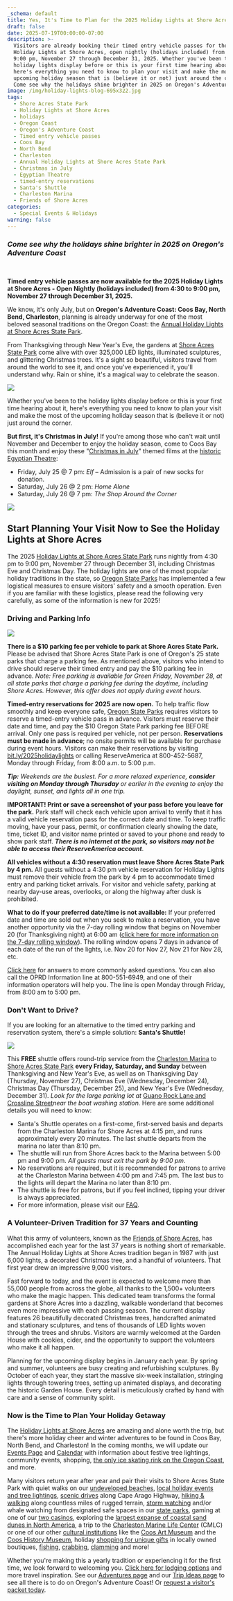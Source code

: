 ```yaml
---
_schema: default
title: Yes, It's Time to Plan for the 2025 Holiday Lights at Shore Acres
draft: false
date: 2025-07-19T00:00:00-07:00
description: >-
  Visitors are already booking their timed entry vehicle passes for the 2025
  Holiday Lights at Shore Acres, open nightly (holidays included) from 4:30 to
  9:00 pm, November 27 through December 31, 2025. Whether you've been to the
  holiday lights display before or this is your first time hearing about it,
  here's everything you need to know to plan your visit and make the most of the
  upcoming holiday season that is (believe it or not) just around the corner.
  Come see why the holidays shine brighter in 2025 on Oregon's Adventure Coast!
image: /img/holiday-lights-blog-695x322.jpg
tags:
  - Shore Acres State Park
  - Holiday Lights at Shore Acres
  - holidays
  - Oregon Coast
  - Oregon's Adventure Coast
  - Timed entry vehicle passes
  - Coos Bay
  - North Bend
  - Charleston
  - Annual Holiday Lights at Shore Acres State Park
  - Christmas in July
  - Egyptian Theatre
  - timed-entry reservations
  - Santa's Shuttle
  - Charleston Marina
  - Friends of Shore Acres
categories:
  - Special Events & Holidays
warning: false
---
```

### *Come see why the holidays shine brighter in 2025 on Oregon's Adventure Coast*

&nbsp;

**Timed entry vehicle passes are now available for the 2025 Holiday Lights at Shore Acres - Open Nightly (holidays included) from 4:30 to 9:00 pm, November 27 through December 31, 2025.**

We know, it's only July, but on **Oregon's Adventure Coast: Coos Bay, North Bend, Charleston**, planning is already underway for one of the most beloved seasonal traditions on the Oregon Coast: the [Annual Holiday Lights at Shore Acres State Park](https://www.oregonsadventurecoast.com/event/annual-holiday-lights-at-shore-acres/).

From Thanksgiving through New Year's Eve, the gardens at [Shore Acres State Park](https://stateparks.oregon.gov/index.cfm?do=park.profile&amp;parkId=68) come alive with over 325,000 LED lights, illuminated sculptures, and glittering Christmas trees. It's a sight so beautiful, visitors travel from around the world to see it, and once you've experienced it, you'll understand why. Rain or shine, it's a magical way to celebrate the season.

![](/img/holiday-lights-blog-695x322-1.jpg)

Whether you've been to the holiday lights display before or this is your first time hearing about it, here's everything you need to know to plan your visit and make the most of the upcoming holiday season that is (believe it or not) just around the corner.

**But first, it's Christmas in July!** If you're among those who can't wait until November and December to enjoy the holiday season, come to Coos Bay this month and enjoy these "[Christmas in July](https://static1.squarespace.com/static/6357fea17fe4eb7dc9acd48d/t/685b3648c61f097f60644c53/1750808137746/July+calendar.jpg)" themed films at the [historic Egyptian Theatre](https://www.egyptiantheatre.events/):

* Friday, July 25 @ 7 pm: *Elf* – Admission is a pair of new socks for donation.
* Saturday, July 26 @ 2 pm: *Home Alone*
* Saturday, July 26 @ 7 pm: *The Shop Around the Corner*

![](/img/christmas-in-july-1.jpg)

## Start Planning Your Visit Now to See the Holiday Lights at Shore Acres

The 2025 [Holiday Lights at Shore Acres State Park](https://www.oregonsadventurecoast.com/event/annual-holiday-lights-at-shore-acres/) runs nightly from 4:30 pm to 9:00 pm, November 27 through December 31, including Christmas Eve and Christmas Day. The holiday lights are one of the most popular holiday traditions in the state, so [Oregon State Parks](https://stateparks.oregon.gov/index.cfm?do=v.feature-article&amp;articleId=364) has implemented a few logistical measures to ensure visitors' safety and a smooth operation. Even if you are familiar with these logistics, please read the following very carefully, as some of the information is new for 2025!

### Driving and Parking Info

![](/img/holiday-lights-blog-695x322.png)

**There is a $10 parking fee per vehicle to park at Shore Acres State Park.** Please be advised that Shore Acres State Park is one of Oregon's 25 state parks that charge a parking fee. As mentioned above, visitors who intend to drive should reserve their timed entry and pay the $10 parking fee in advance. *Note: Free parking is available for Green Friday, November 28, at all state parks that charge a parking fee during the daytime, including Shore Acres. However, this offer does not apply during event hours.*

**Timed-entry reservations for 2025 are now open.** To help traffic flow smoothly and keep everyone safe, [Oregon State Parks](https://stateparks.oregon.gov/index.cfm?do=v.feature-article&amp;articleId=364) requires visitors to reserve a timed-entry vehicle pass in advance. Visitors must reserve their date and time, and pay the $10 Oregon State Park parking fee BEFORE arrival. Only one pass is required per vehicle, not per person. **Reservations must be made in advance**; no onsite permits will be available for purchase during event hours. Visitors can make their reservations by visiting [<u>bit.ly/2025holidaylights</u>](https://bit.ly/2025holidaylights) or calling ReserveAmerica at 800-452-5687, Monday through Friday, from 8:00 a.m. to 5:00 p.m.

***Tip:** Weekends are the busiest. For a more relaxed experience, **consider visiting on Monday through Thursday** or earlier in the evening to enjoy the daylight, sunset, and lights all in one trip.*

**IMPORTANT! Print or save a screenshot of your pass before you leave for the park.** Park staff will check each vehicle upon arrival to verify that it has a valid vehicle reservation pass for the correct date and time. To keep traffic moving, have your pass, permit, or confirmation clearly showing the date, time, ticket ID, and visitor name printed or saved to your phone and ready to show park staff. ***There is no internet at the park, so visitors may not be able to access their ReserveAmerica account***.

**All vehicles without a 4:30 reservation must leave Shore Acres State Park by 4 pm.** All guests without a 4:30 pm vehicle reservation for Holiday Lights must remove their vehicle from the park by 4 pm to accommodate timed entry and parking ticket arrivals. For visitor and vehicle safety, parking at nearby day-use areas, overlooks, or along the highway after dusk is prohibited.

**What to do if your preferred date/time is not available:** If your preferred date and time are sold out when you seek to make a reservation, you have another opportunity via the 7-day rolling window that begins on November 20 (for Thanksgiving night) at 6:00 am ([click here for more information on the 7-day rolling window](https://stateparks.oregon.gov/index.cfm?do=v.feature-article&amp;articleId=364)). The rolling window opens 7 days in advance of each date of the run of the lights, i.e. Nov 20 for Nov 27, Nov 21 for Nov 28, etc.

[Click here](https://stateparks.oregon.gov/index.cfm?do=v.feature-article&amp;articleId=364) for answers to more commonly asked questions. You can also call the OPRD Information line at 800-551-6949, and one of their information operators will help you. The line is open Monday through Friday, from 8:00 am to 5:00 pm.

### Don't Want to Drive?

If you are looking for an alternative to the timed entry parking and reservation system, there's a simple solution: **Santa's Shuttle!**

![](/img/holiday-lights-blog-695x322-1.png)

This **FREE** shuttle offers round-trip service from the [Charleston Marina](https://www.portofcoosbay.com/charleston-marina) to [Shore Acres State Park](https://shoreacres.net/) **every Friday, Saturday, and Sunday** between Thanksgiving and New Year's Eve, as well as on Thanksgiving Day (Thursday, November 27), Christmas Eve (Wednesday, December 24), Christmas Day (Thursday, December 25), and New Year's Eve (Wednesday, December 31). *Look for the large parking lot at* [Guano Rock Lane and Crossline Street](https://www.google.com/maps/search/43.345184,+-124.324871?coh=219680&amp;utm_campaign=tt-rcs&amp;entry=tts&amp;g_ep=EgoyMDI0MTEwNS4wIPu8ASoASAFQAw%3D%3D)*near the boat washing station.* Here are some additional details you will need to know:

* Santa's Shuttle operates on a first-come, first-served basis and departs from the Charleston Marina for Shore Acres at 4:15 pm, and runs approximately every 20 minutes. The last shuttle departs from the marina no later than 8:10 pm.
* The shuttle will run from Shore Acres back to the Marina between 5:00 pm and 9:00 pm. *All guests must exit the park by 9:00 pm*.
* No reservations are required, but it is recommended for patrons to arrive at the Charleston Marina between 4:00 pm and 7:45 pm. The last bus to the lights will depart the Marina no later than 8:10 pm.
* The shuttle is free for patrons, but if you feel inclined, tipping your driver is always appreciated.
* For more information, please visit our [FAQ](https://www.oregonsadventurecoast.com/img/holiday-lights-shuttle-faq.pdf).

### A Volunteer-Driven Tradition for 37 Years and Counting

What this army of volunteers, known as the [Friends of Shore Acres](https://shoreacres.net/about-us/about-friends-of-shore-acres-inc/), has accomplished each year for the last 37 years is nothing short of remarkable. The Annual Holiday Lights at Shore Acres tradition began in 1987 with just 6,000 lights, a decorated Christmas tree, and a handful of volunteers. That first year drew an impressive 9,000 visitors.

Fast forward to today, and the event is expected to welcome more than 55,000 people from across the globe, all thanks to the 1,500+ volunteers who make the magic happen. This dedicated team transforms the formal gardens at Shore Acres into a dazzling, walkable wonderland that becomes even more impressive with each passing season. The current display features 26 beautifully decorated Christmas trees, handcrafted animated and stationary sculptures, and tens of thousands of LED lights woven through the trees and shrubs. Visitors are warmly welcomed at the Garden House with cookies, cider, and the opportunity to support the volunteers who make it all happen.

Planning for the upcoming display begins in January each year. By spring and summer, volunteers are busy creating and refurbishing sculptures. By October of each year, they start the massive six-week installation, stringing lights through towering trees, setting up animated displays, and decorating the historic Garden House. Every detail is meticulously crafted by hand with care and a sense of community spirit.

### **Now is the Time to Plan Your Holiday Getaway**

The [Holiday Lights at Shore Acres](https://www.oregonsadventurecoast.com/event/annual-holiday-lights-at-shore-acres/) are amazing and alone worth the trip, but there's more holiday cheer and winter adventures to be found in Coos Bay, North Bend, and Charleston! In the coming months, we will update our [Events Page](https://www.oregonsadventurecoast.com/events/) and [Calendar](https://www.oregonsadventurecoast.com/calendar/) with information about festive tree lightings, community events, shopping, [the only ice skating rink on the Oregon Coast](https://www.oregonsadventurecoast.com/event/ice-skating-in-north-bend/), and more.

Many visitors return year after year and pair their visits to Shore Acres State Park with quiet walks on our [undeveloped beaches](https://www.oregonsadventurecoast.com/undeveloped-beaches), [local holiday events and tree lightings](https://www.oregonsadventurecoast.com/event/holiday-happenings-tree-lightings-on-oregon-s-adventure-coast/), [scenic drives](https://www.oregonsadventurecoast.com/scenic-drives) along Cape Arago Highway, [hiking & walking](https://www.oregonsadventurecoast.com/hiking-walking) along countless miles of rugged terrain, [storm watching](https://www.oregonsadventurecoast.com/storm-watching) and/or whale watching from designated safe spaces in our [state parks](https://www.oregonsadventurecoast.com/state-parks-and-national-lands), gaming at one of our [two casinos](https://www.oregonsadventurecoast.com/gaming), exploring the [largest expanse of coastal sand dunes in North America](https://www.oregonsadventurecoast.com/untamed-dunes), a trip to the [Charleston Marine Life Center](https://cmlc.uoregon.edu/) (CMLC) or one of our other [cultural institutions](https://www.oregonsadventurecoast.com/art-history-culture) like the [Coos Art Museum](http://www.coosart.org/) and the [Coos History Museum](https://cooshistory.org/), holiday [shopping for unique gifts](https://www.oregonsadventurecoast.com/shopping) in locally owned boutiques, [fishing](https://www.oregonsadventurecoast.com/fishing), [crabbing](https://www.oregonsadventurecoast.com/crabbing-clamming), [clamming](https://www.oregonsadventurecoast.com/clamming) and more!

Whether you're making this a yearly tradition or experiencing it for the first time, we look forward to welcoming you. [Click here for lodging options](https://www.oregonsadventurecoast.com/lodging/) and more travel inspiration. See our [Adventures page](https://www.oregonsadventurecoast.com/adventures) and our [Trip Ideas page](https://www.oregonsadventurecoast.com/tripideas) to see all there is to do on Oregon's Adventure Coast! Or [request a visitor's packet today](https://www.oregonsadventurecoast.com/contact/#contactform).

&nbsp;
